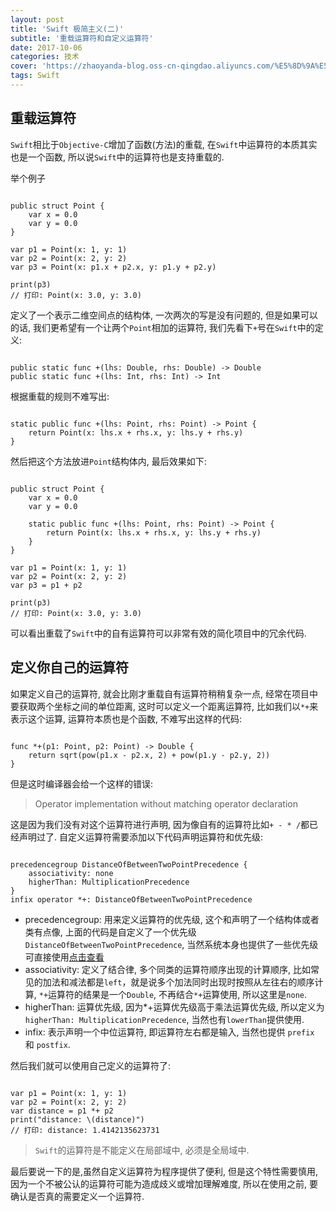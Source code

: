 ```yaml
---
layout: post
title: 'Swift 极简主义(二)'
subtitle: '重载运算符和自定义运算符'
date: 2017-10-06
categories: 技术
cover: 'https://zhaoyanda-blog.oss-cn-qingdao.aliyuncs.com/%E5%8D%9A%E5%AE%A2%E5%B0%81%E9%9D%A2/Swift%E6%9E%81%E7%AE%80%E4%B8%BB%E4%B9%89%28%E4%BA%8C%292.jpg'
tags: Swift
---
```


## 重载运算符
`Swift`相比于`Objective-C`增加了函数(方法)的重载, 在`Swift`中运算符的本质其实也是一个函数, 所以说`Swift`中的运算符也是支持重载的.

举个例子

<pre><code class="language-swift">
public struct Point {
    var x = 0.0
    var y = 0.0
}

var p1 = Point(x: 1, y: 1)
var p2 = Point(x: 2, y: 2)
var p3 = Point(x: p1.x + p2.x, y: p1.y + p2.y)

print(p3)
// 打印: Point(x: 3.0, y: 3.0)
</code></pre>

定义了一个表示二维空间点的结构体, 一次两次的写是没有问题的, 但是如果可以的话, 我们更希望有一个让两个`Point`相加的运算符, 我们先看下`+`号在`Swift`中的定义:

<pre><code class="language-swift">
public static func +(lhs: Double, rhs: Double) -> Double
public static func +(lhs: Int, rhs: Int) -> Int
</code></pre>

根据重载的规则不难写出:

<pre><code class="language-swift">
static public func +(lhs: Point, rhs: Point) -> Point {
    return Point(x: lhs.x + rhs.x, y: lhs.y + rhs.y)
}
</code></pre>

然后把这个方法放进`Point`结构体内, 最后效果如下:

<pre><code class="language-swift">
public struct Point {
    var x = 0.0
    var y = 0.0
    
    static public func +(lhs: Point, rhs: Point) -> Point {
        return Point(x: lhs.x + rhs.x, y: lhs.y + rhs.y)
    }
}

var p1 = Point(x: 1, y: 1)
var p2 = Point(x: 2, y: 2)
var p3 = p1 + p2

print(p3)
// 打印: Point(x: 3.0, y: 3.0)
</code></pre>

可以看出重载了`Swift`中的自有运算符可以非常有效的简化项目中的冗余代码.

## 定义你自己的运算符

如果定义自己的运算符, 就会比刚才重载自有运算符稍稍复杂一点, 经常在项目中要获取两个坐标之间的单位距离, 这时可以定义一个距离运算符, 比如我们以`*+`来表示这个运算, 运算符本质也是个函数, 不难写出这样的代码:

<pre><code class="language-swift">
func *+(p1: Point, p2: Point) -> Double {
    return sqrt(pow(p1.x - p2.x, 2) + pow(p1.y - p2.y, 2))
}
</code></pre>

但是这时编译器会给一个这样的错误:
> Operator implementation without matching operator declaration

这是因为我们没有对这个运算符进行声明, 因为像自有的运算符比如`+ - * /`都已经声明过了. 自定义运算符需要添加以下代码声明运算符和优先级:

<pre><code class="language-swift">
precedencegroup DistanceOfBetweenTwoPointPrecedence {
    associativity: none
    higherThan: MultiplicationPrecedence
}
infix operator *+: DistanceOfBetweenTwoPointPrecedence
</code></pre>

- precedencegroup: 用来定义运算符的优先级, 这个和声明了一个结构体或者类有点像, 上面的代码是自定义了一个优先级`DistanceOfBetweenTwoPointPrecedence`, 当然系统本身也提供了一些优先级可直接使用<a href="https://github.com/apple/swift-evolution/blob/master/proposals/0077-operator-precedence.md">点击查看</a>
- associativity: 定义了结合律, 多个同类的运算符顺序出现的计算顺序, 比如常见的加法和减法都是`left`，就是说多个加法同时出现时按照从左往右的顺序计算, `*+`运算符的结果是一个`Double`, 不再结合`*+`运算使用, 所以这里是`none`.
- higherThan: 运算优先级, 因为*+运算优先级高于乘法运算优先级, 所以定义为 `higherThan: MultiplicationPrecedence`, 当然也有`lowerThan`提供使用.
- infix: 表示声明一个中位运算符, 即运算符左右都是输入, 当然也提供 `prefix` 和 `postfix`.

然后我们就可以使用自己定义的运算符了:

<pre><code class="language-swift">
var p1 = Point(x: 1, y: 1)
var p2 = Point(x: 2, y: 2)
var distance = p1 *+ p2
print("distance: \(distance)")
// 打印: distance: 1.4142135623731
</code></pre>


> `Swift`的运算符是不能定义在局部域中, 必须是全局域中.

最后要说一下的是,虽然自定义运算符为程序提供了便利, 但是这个特性需要慎用, 因为一个不被公认的运算符可能为造成歧义或增加理解难度, 所以在使用之前, 要确认是否真的需要定义一个运算符.


